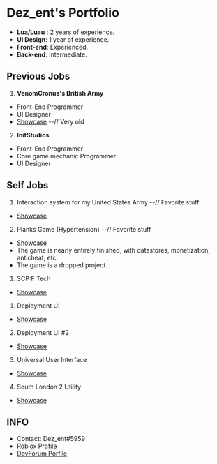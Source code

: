 # Dez_ent's Portfolio
- **Lua/Luau** : 2 years of experience.
- **UI Design**: 1 year of experience.
- **Front-end**: Experienced.
- **Back-end**: Intermediate.

## Previous Jobs
1. **VenomCronus's British Army**
- Front-End Programmer
- UI Designer
- [Showcase](https://streamable.com/tz9cw7) --// Very old

2. **InitStudios**
- Front-End Programmer
- Core game mechanic Programmer
- UI Designer

## Self Jobs
1. Interaction system for my United States Army --// Favorite stuff
- [Showcase](https://streamable.com/ycuvvv)

2. Planks Game (Hypertension) --// Favorite stuff
- [Showcase](https://streamable.com/mwziwb)
- The game is nearly entirely finished, with datastores, monetization, anticheat, etc.
- The game is a dropped project.

1. SCP:F Tech
- [Showcase](https://streamable.com/h4vt9o)

1. Deployment UI
- [Showcase](https://streamable.com/5mrf6o)

2. Deployment UI #2
- [Showcase](https://streamable.com/ieuos5)

3. Universal User Interface
- [Showcase](https://streamable.com/i9571n)

4. South London 2 Utility
- [Showcase](https://github.com/DezentLua/Roblox-Utilities/blob/main/South%20London%202-obfuscated%20(1).lua)

## INFO
- Contact: Dez_ent#5959
- [Roblox Profile](https://www.roblox.com/users/416117596/profile)
- [DevForum Porfile](https://devforum.roblox.com/u/dez_ent/summary) 
